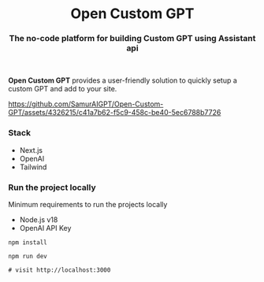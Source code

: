 <h1 align="center" style="font-weight: bold">
  Open Custom GPT
  <br>
    <h3 align="center">The no-code platform for building Custom GPT using Assistant api</h3>
  <br>
  
</h1>

**Open Custom GPT** provides a user-friendly solution to quickly setup a custom GPT and add to your site.



https://github.com/SamurAIGPT/Open-Custom-GPT/assets/4326215/c41a7b62-f5c9-458c-be40-5ec6788b7726



### Stack

- Next.js
- OpenAI
- Tailwind

### Run the project locally

Minimum requirements to run the projects locally

- Node.js v18
- OpenAI API Key

```shell
npm install

npm run dev

# visit http://localhost:3000
```
